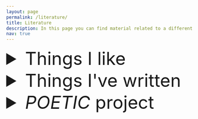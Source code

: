 ```yaml
---
layout: page
permalink: /literature/
title: Literature
description: In this page you can find material related to a different passion of mine, literature, which as Borges said, is <i>a directed form of dreaming</i>.
nav: true
---
```


<details>
	<summary style="font-size: 48px;"> Things I like  </summary>

In no particular order, here is a list of authors I really really like.
<div style="text-align:center;" markdown="1">
- _Wisława Szymborska_
- _Fyodor Dostoevsky_
- _Leo Tolstoy_
- _Roberto Bolaño_
- _Alejandra Pizarnik_
- _Jorge Luis Borges_
- _Ernesto Sábato_
- _Rafael Chaparro_
- _Andrés Caicedo_
- _Sully Prudhomme_
- _Charles Baudelaire_
- _Albert Camus_
- _José Emilio Pacheco_
- _Pablo Neruda_
- _Francisco de Quevedo_
- _Enrique Lihn_
- _Constantine P. Cavafy_
- _Franz Kafka_
- _Emmanuel Carrère_
- _Michel Houellebecq_
- _Miguel de Cervantes_
- _Charles Bukowski_
- _Bret Easton Ellis_
- _Mary Shelley_
- _Julio Cortázar_
- _Gabriel García Márquez_
</div>
</details>

<details markdown="1">
<summary style="font-size: 48px;">Things I've written</summary>

Roughly half of my writing is done in Spanish, the other half in English. This page does not include any of my translation work yet, and it is still missing several pieces, which I plan to add slowly over time. If you, whoever you are, enjoy any of them, I'll be happy to know. If you find any typos or grammatical errors, please let me know over e-mail.

### Poetry $$\vee$$ Poesía

1. [Fragments](../literature/fragments) <font style="font-size 18px;">(English, 2022)</font> 
2. [In Viridis Veritas](../literature/in-viridis) <font style="font-size: 18px;">(English, 2021)</font>
3. [Pequeña Declaración de Amargor](../literature/amargor)  <font style="font-size: 18px;">(Spanish, 2021) </font>
4. [Neither Kinky nor Rhymes](../literature/neither-kinky)  <font style="font-size: 18px;"> (English, 2021, presented at the PUC OpenMic, week theme: <i>kinky rhymes</i>)</font>
5. [The Essence is out to lunch and the Words have taken over the ship](../literature/wordships)  <font style="font-size: 18px;">(English, 2021, presented at the PUC OpenMic, week theme: <i>words</i>)</font>
6. [Diagrama de Fases](../literature/diagrama)  <font style="font-size: 18px;">(Spanish, 2021, presented at the PUC OpenMic, week theme: <i>screens</i>)</font>
7. [Topología Corporal II](../literature/topologia)  <font style="font-size: 18px;">(Spanish, 2018)</font>
8. [Sueño de una noche de Otoño](../literature/suenno-otonno)  <font style="font-size: 18px;">(Spanish, 2017)</font>
9. [Colombia Descafeinada](../literature/colombia)  <font style="font-size: 18px;">(Spanish, 2015)</font>
10. [Tarde o temprano la eroción y las algas vencen a las piedras](../literature/algas)  <font style="font-size: 18px;">(Spanish, 2015)</font>
11. [Encuentro cercano del Tercer Tipo](../literature/encuentros)  <font style="font-size: 18px;">(Spanish, 2015)</font>
12. [Desvelo](../literature/desvelo)  <font style="font-size: 18px;">(Spanish, 2014, won a high-school award.)</font>

### Short Stories $$\vee$$ Cuentos 

1. [Alicia en el motel de las maravillas](../literature/alice-sp)
2. [Alice in the brothel of wonders](../literature/alice-en)
3. [Sweet Caroline (English version)](../literature/scaroline-en)
4. [Sweet Caroline (Spanish version)](../literature/scaroline-sp)
5. [Daniela](../literature/daniela)

</details>

<details markdown="1">
<summary style="font-size: 48px;"> <i>POETIC</i> project </summary>

In 2023, I started the POETIC (**P**eople's **O**riginal **E**xpressions **T**acked **I**n **C**loth) project at CMU (Office 6207).
The idea of this project is simply to display literature in the cloth-board outside of my office, in a way that hopefully sparks emotions and conversations on the passersby.


<figure style="text-align:center;">
  <img src="../assets/img/poetic.jpg" alt="Picture of me in front of the cloth board of the POETIC project" style="max-width: 70%;">
  <figcaption>
    <b style="font-size: 18px;"> Picture 1: </b>
    <span style="font-size: 16px;"> me in front of the cloth-board of the POETIC project.</span>
  </figcaption>
</figure>


</details>
